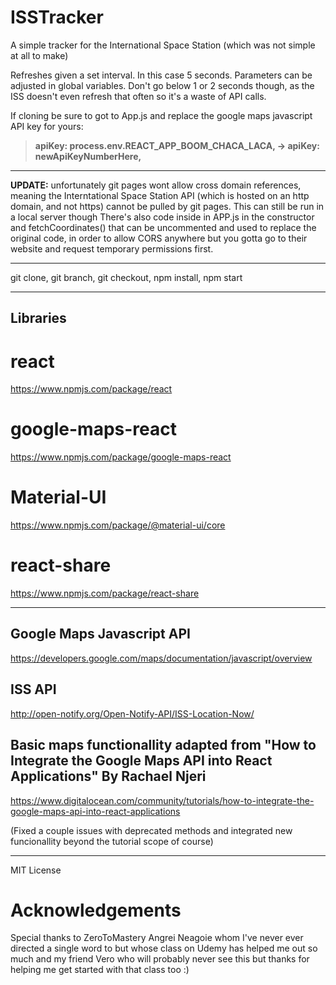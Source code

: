 # ISSTracker

A simple tracker for the International Space Station (which was not simple at all to make)

Refreshes given a set interval. In this case 5 seconds. Parameters can be adjusted in global variables.
Don't go below 1 or 2 seconds though, as the ISS doesn't even refresh that often so it's a waste of API calls.

If cloning be sure to got to App.js and replace the google maps javascript API key for yours:

> **apiKey: process.env.REACT_APP_BOOM_CHACA_LACA, -> apiKey: newApiKeyNumberHere,**

---

**UPDATE:** unfortunately git pages wont allow cross domain references, meaning the Interntational Space Station API (which is hosted on an http domain, and not https) cannot be pulled by git pages.
This can still be run in a local server though
There's also code inside in APP.js in the constructor and fetchCoordinates() that can be uncommented and used to replace the original code, in order to allow CORS anywhere but you gotta go to their website and request temporary permissions first.

---

git clone, git branch, git checkout, npm install, npm start

---

## Libraries

# react

https://www.npmjs.com/package/react

# google-maps-react

https://www.npmjs.com/package/google-maps-react

# Material-UI

https://www.npmjs.com/package/@material-ui/core

# react-share

https://www.npmjs.com/package/react-share

---

## Google Maps Javascript API

https://developers.google.com/maps/documentation/javascript/overview

## ISS API

http://open-notify.org/Open-Notify-API/ISS-Location-Now/

## Basic maps functionallity adapted from "How to Integrate the Google Maps API into React Applications" By Rachael Njeri

https://www.digitalocean.com/community/tutorials/how-to-integrate-the-google-maps-api-into-react-applications

(Fixed a couple issues with deprecated methods and integrated new funcionallity beyond the tutorial scope of course)

---

MIT License

# Acknowledgements

Special thanks to ZeroToMastery Angrei Neagoie whom I've never ever directed a single word to but whose class on Udemy has helped me out so much and my friend Vero who will probably never see this but thanks for helping me get started with that class too :)
